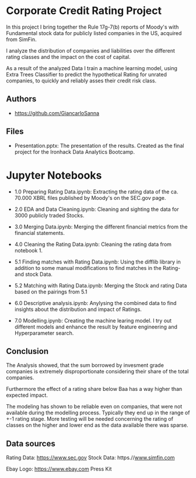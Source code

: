 
# Corporate Credit Rating Project

In this project I bring together the Rule 17g-7(b) reports of Moody's with Fundamental stock data for publicly listed companies in the US, acquired from SimFin.

I analyze the distribution of companies and liabilities over the different rating classes and the impact on the cost of capital.

As a result of the analyzed Data I train a machine learning model, using Extra Trees Classifier to predict the hypothetical Rating for unrated companies, to quickly and reliably asses their credit risk class.


## Authors

- https://github.com/GiancarloSanna


## Files

- Presentation.pptx:
The presentation of the results. Created as the final project for the Ironhack Data Analytics Bootcamp.


# Jupyter Notebooks
- 1.0 Preparing Rating Data.ipynb:
Extracting the rating data of the ca. 70.000 XBRL files published by Moody's on the SEC.gov page.

- 2.0 EDA and Data Cleaning.ipynb:
Cleaning and sighting the data for 3000 publicly traded Stocks.

- 3.0 Merging Data.ipynb:
Merging the different financial metrics from the financial statements.

- 4.0 Cleaning the Rating Data.ipynb:
Cleaning the rating data from notebook 1.

- 5.1 Finding matches with Rating Data.ipynb:
Using the difflib library in addition to some manual modifications to find matches in the Rating- and stock Data.

- 5.2 Matching with Rating Data.ipynb:
Merging the Stock and rating Data based on the pairings from 5.1

- 6.0 Descriptive analysis.ipynb:
Anylysing the combined data to find insights about the distribution and impact of Ratings.

- 7.0 Modelling.ipynb:
Creating the machine learing model.
I try out different models and enhance the result by feature engineering and Hyperparameter search.
## Conclusion

The Analysis showed, that the sum borrowed by invesment grade companies is extremely disproportionate considering their share of the total companies.

Furthermore the effect of a rating share below Baa has a way higher than expected impact.

The modeling has shown to be reliable even on companies, that were not available during the modelling process. Typically they end up in the range of +-1 rating stage. More testing will be needed concerning the rating of classes on the higher and lower end as the data available there was sparse.
## Data sources

Rating Data: https://www.sec.gov
Stock Data: https.//www.simfin.com


Ebay Logo: https://www.ebay.com Press Kit

